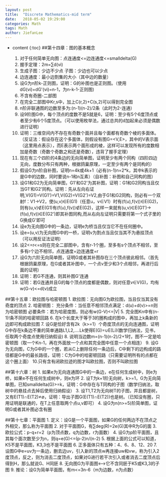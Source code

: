 ```yaml
---
layout: post
title:  "Discrete Mathematics-mid term"
date:   2018-05-02 19:29:00
categories: Math
tags: Math
author: JiefanLee
---
```

* content
{:toc}
##第十四章：图的基本概念

	1. 对于任何简单无向图：点连通度<=边连通度<=smalldelta(G)
	2. 握手定理：2m=∑d(vi)
	3. 生成子图：少边不少点  子图：少边也可以少点
	4. 边连通度：最小边割集的大小（其中边的数量）
	5. 设G为n阶k-正则图，证明：G的补图也是正则图。（使用dG(vi)+dG'(vi)=n-1，为n-k-1-正则图)
	6. 不含有奇圈-二部图
	7. 在完全二部图中Kr,s中，加上C(r,2)+C(s,2)可以得到完全图
	8. n阶非联通图的边数至多为:(n-1)(n-2)/2条（此时为2-连通）
	9. 设9阶图G中，每个顶点的度数不是5就是6，证明：至少有5个6度顶点或者至少有6个5度顶点。（可以使用枚举法，通过总共的d加起来必须是偶数进行证明）
	10. 证明：三维空间内不存在有奇数个面并且每个面都有奇数个棱的多面体。（反证法：假设存在这个多面体，则假设有图G=<V,E>，其中的V表示面（这里用点表示），而E表示两个面形成的棱，这样可以发现所有的度数相加是奇数（奇数个奇数之和还是奇数），违背了握手定理）
	11. 现在有三个四阶的4条边的无向简单图，证明至少有两个同构（四阶四边无向，度数分布只有两种，根据鸽巢原理，一定至少有两个是同构的）
	12. 假设G为n阶自补图，证明n=4k或4k+1（必有(n-1)n=2*k，其中k表示的是G中的边数，同时要说n-1和n互素）（自补图：补图和自己同构的图）
	13. 设G1和G2为无向简单图，G1'和G2'为其补图，证明：G1和G2同构当且仅当G1'和G2'同构。证明：先从左向右证明,V(G1)=V(G1')=V1,V(G2)=V(G2')=V2,由于G1和G2同构，则必有一个双射f：V1->V2，使(u,v)∈E(G1)（任意u，v∈V1）时有(f(u),f(v))∈E(G2)，则有(u,v)∉E(G1)有(f(u),f(v))∉E(G2)，这样一来就有(u,v)∈E(G1')->(f(u),f(v))∈E(G2')即其补图同构,而从右向左证明只需要将第一个式子里的G换成G'即可
	14. 设e为无向图G中的一条边，证明e为桥当且仅当它不在任何圈中。
	15. 设e=(u,v)为无向图G中的一桥，证明v为割点当且仅当其不为悬挂顶点（可以用反证法证明）
	16. 设2<=r<=s则在完全二部图中，含有r-1个圈，至多有s个顶点不相邻，至多有r个边不相邻，点连通度=边连通度=r
	17. 设G为六阶无向简单图，证明G或者其补图存在三个顶点彼此相邻。（首先根据鸽巢原理，在G或者其补图中，一个点v至少和3个点相邻，再进行后面的证明）
	18. 证明：若G不连通，则其补图G'连通
	19. 证明：若G连通并且G的每个顶点的度都是偶数，则对任意v∈V(G)，均有w(G-v)<=d(v)成立

##第十五章：欧拉图与哈密顿图
	1. 欧拉图：无向图G为欧拉图，当且仅当其没有奇度的顶点
	2. 哈密顿图：
	充分条件：当任意不相邻顶点满足：d(u)+d(v)>=n则为哈密顿图
    必要条件：若为哈密度图，则必有w(G-V)<=|V|
	5. 完全图Kn中有(n-1)!条不同的哈密顿回路
	6. 在k个长度大于等于3的圈构成的图中，再加上k条新的边即可构成欧拉图
	7. 设G是恰好含有2k（k>=1）个奇度顶点的无向连通图，证明G中存在k条边不重的简单通路L1,L2,….Lk使得E(G)=∪E(Li)(数学归纳法，见书，任取两个奇度点使用归纳假设)
	8.  说明当边数m=(n-1)(n-2)/2+1时，图不一定是哈密顿图（取一个Kn-1，再在外面放一个点和其完全图中任意一个点相连）
	9. 设G为无向图，C为G中的一个圈，若从C上删除任何一条边后，C中剩下的边构成的路径都是G中的最长路径，证明：C为G中的哈密顿回路（只需要证明所有的点都在这个圈上面）
	10.只有含有闭欧拉迹的图才叫欧拉图，否则不叫欧拉图

##第十六章：树
	1. 如果e为无向连通图G中的一条边，e在任何生成树中，则e为桥，如果e不在任何生成树中，则e为环
	2. 设T为k+1阶无向树，k>=1，G为无向简单图，已知smalldelta(G)>=k，证明：G中存在与T同构的子图（数学归纳法，取树中的悬挂点去掉后使用归纳假设）
	3. 设T1,T2为无向树T的子图，并且都是树，又有E(T1)∩E(T2)≠∅，证明：导出子图G(E(T1)∩E(T2))也是树。（已知没有圈，只用证明是联通的，在T上任意取两个点u,v即可）
	4. 设G为n(n>=5)阶简单图，证明G或者其补图必含有圈

##第十七章：平面图
	1. 定义：设G是一个平面图，如果G的任何两边不在顶点之外相交，那么称为平面图
	2. 对于平面图G，有∑deg(R)=2e(G)其中R为G的面
	3. 欧拉公式：p-q+r=2（p为顶点数，q为边数，r为面数）
	4. 设G为p阶平面图，且其每个面次数至少为n，则q=e(G)<=(p-2)n/(n-2)
	5. 根据上面的公式可以知道，K5不是平面图，K3,3也不是平面图
	6. 正多面体只有五种：4、6、8、12、20
	7. 设图G中e=uv为一条边，删去边uv，引入新的顶点w再连接uw和vw，称为引入2度顶点，反之，则为消去二度顶点，如果对G进行若干次引入或者消去二度顶点后得到H，那么就说G、H同胚
	8. 无向图G为平面图<-->它不含同胚于K5或K3,3的子图
	9. 推论：设G为简单平面图，有m<=3n-6（m为边数，n为点数）
